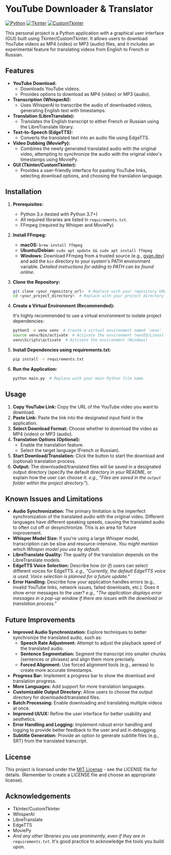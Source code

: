# YouTube Downloader & Translator

[![Python](https://img.shields.io/badge/Python-3.x-blue.svg)](https://www.python.org/)
[![Tkinter](https://img.shields.io/badge/Tkinter-GUI-yellow.svg)](https://docs.python.org/3/library/tkinter.html)
[![CustomTkinter](https://img.shields.io/badge/CustomTkinter-GUI-orange.svg)](https://github.com/TomSchimansky/CustomTkinter)

This personal project is a Python application with a graphical user interface (GUI) built using Tkinter/CustomTkinter. It allows users to download YouTube videos as MP4 (video) or MP3 (audio) files, and it includes an experimental feature for translating videos from English to French or Russian.

## Features

*   **YouTube Download:**
    *   Downloads YouTube videos.
    *   Provides options to download as MP4 (video) or MP3 (audio).
*   **Transcription (WhisperAI):**
    *   Uses WhisperAI to transcribe the audio of downloaded videos, generating English text with timestamps.
*   **Translation (LibreTranslate):**
    *   Translates the English transcript to either French or Russian using the LibreTranslate library.
*   **Text-to-Speech (EdgeTTS):**
    *   Converts the translated text into an audio file using EdgeTTS.
*   **Video Dubbing (MoviePy):**
    *   Combines the newly generated translated audio with the original video, attempting to synchronize the audio with the original video's timestamps using MoviePy.
*   **GUI (Tkinter/CustomTkinter):**
    *   Provides a user-friendly interface for pasting YouTube links, selecting download options, and choosing the translation language.

## Installation

1.  **Prerequisites:**
    *   Python 3.x (tested with Python 3.7+)
    *   All required libraries are listed in `requirements.txt`.
    *   FFmpeg (required by Whisper and MoviePy)

2.  **Install FFmpeg:**

    *   **macOS:** `brew install ffmpeg`
    *   **Ubuntu/Debian:** `sudo apt update && sudo apt install ffmpeg`
    *   **Windows:** Download FFmpeg from a trusted source (e.g., [gyan.dev](https://www.gyan.dev/ffmpeg/builds/)) and add the `bin` directory to your system's PATH environment variable.  *Detailed instructions for adding to PATH can be found online.*

3.  **Clone the Repository:**

    ```bash
    git clone <your_repository_url>  # Replace with your repository URL
    cd <your_project_directory>  # Replace with your project directory name
    ```

4.  **Create a Virtual Environment (Recommended):**

    It's highly recommended to use a virtual environment to isolate project dependencies:

    ```bash
    python3 -m venv venv  # Create a virtual environment named 'venv'
    source venv/bin/activate  # Activate the environment (macOS/Linux)
    venv\Scripts\activate  # Activate the environment (Windows)
    ```

5.  **Install Dependencies using requirements.txt:**

    ```bash
    pip install -r requirements.txt
    ```

6.  **Run the Application:**

    ```bash
    python main.py  # Replace with your main Python file name
    ```

## Usage

1.  **Copy YouTube Link:** Copy the URL of the YouTube video you want to download.
2.  **Paste Link:** Paste the link into the designated input field in the application.
3.  **Select Download Format:** Choose whether to download the video as MP4 (video) or MP3 (audio).
4.  **Translation Options (Optional):**
    *   Enable the translation feature.
    *   Select the target language (French or Russian).
5.  **Start Download/Translation:** Click the button to start the download and (optional) translation process.
6.  **Output:** The downloaded/translated files will be saved in a designated output directory (specify the default directory in your README, or explain how the user can choose it. *e.g., "Files are saved in the `output` folder within the project directory."*).

## Known Issues and Limitations

*   **Audio Synchronization:** The primary limitation is the imperfect synchronization of the translated audio with the original video.  Different languages have different speaking speeds, causing the translated audio to often cut off or desynchronize. This is an area for future improvement.
* **Whisper Model Size:**  If you're using a large Whisper model, transcription can be slow and resource-intensive.  *You might mention which Whisper model you use by default.*
*   **LibreTranslate Quality:** The quality of the translation depends on the LibreTranslate models.
* **EdgeTTS Voice Selection:** Describe how (or *if*) users can select different voices for EdgeTTS.  *e.g., "Currently, the default EdgeTTS voice is used.  Voice selection is planned for a future update."*
* **Error Handling:** Describe how your application handles errors (e.g., invalid YouTube links, network issues, failed downloads, etc.). Does it show error messages to the user? *e.g., "The application displays error messages in a pop-up window if there are issues with the download or translation process."*

## Future Improvements

*   **Improved Audio Synchronization:** Explore techniques to better synchronize the translated audio, such as:
    *   **Speech Rate Adjustment:**  Attempt to adjust the playback speed of the translated audio.
    *   **Sentence Segmentation:**  Segment the transcript into smaller chunks (sentences or phrases) and align them more precisely.
    *   **Forced Alignment:**  Use forced alignment tools (e.g., aeneas) to create more accurate timestamps.
*   **Progress Bar:**  Implement a progress bar to show the download and translation progress.
*   **More Languages:** Add support for more translation languages.
*   **Customizable Output Directory:** Allow users to choose the output directory for downloaded/translated files.
*   **Batch Processing:**  Enable downloading and translating multiple videos at once.
* **Improved UI/UX:**  Refine the user interface for better usability and aesthetics.
* **Error Handling and Logging:** Implement robust error handling and logging to provide better feedback to the user and aid in debugging.
* **Subtitle Generation:** Provide an option to generate subtitle files (e.g., SRT) from the translated transcript.

## License

This project is licensed under the [MIT License](LICENSE) - see the LICENSE file for details. (Remember to create a LICENSE file and choose an appropriate license).

## Acknowledgements

*   Tkinter/CustomTkinter
*   WhisperAI
*   LibreTranslate
*   EdgeTTS
*   MoviePy
*   *And any other libraries you use prominently, even if they are in `requirements.txt`.* It's good practice to acknowledge the tools you build upon.
